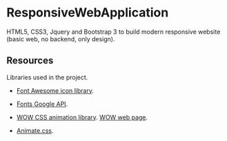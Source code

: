 # ResponsiveWebApplication
HTML5, CSS3, Jquery and Bootstrap 3 to build modern responsive website (basic web, no backend, only design).

## Resources
Libraries used in the project.

- [Font Awesome icon library](https://fontawesome.com/).

- [Fonts Google API](https://developers.google.com/fonts/docs/getting_started).

- [WOW CSS animation library](https://github.com/graingert/wow). [WOW web page](https://wowjs.uk/docs.html).

- [Animate.css](https://animate.style/).